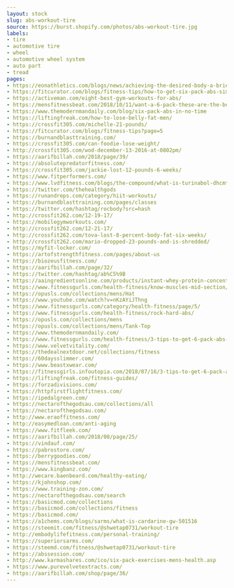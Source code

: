 ```yaml
---
layout: stock
slug: abs-workout-tire
source: https://burst.shopify.com/photos/abs-workout-tire.jpg
labels:
- tire
- automotive tire
- wheel
- automotive wheel system
- auto part
- tread
pages:
- https://eonathletics.com/blogs/news/achieving-the-desired-body-a-brief-intro-into-body-composition
- https://fitcurator.com/blogs/fitness-tips/how-to-get-six-pack-abs-simple-tool
- https://activeman.com/eight-best-gym-workouts-for-abs/
- https://mensfitnessbeat.com/2018/10/11/want-a-6-pack-these-are-the-best-ab-workouts-for-men/
- https://www.themodernmandaily.com/blog/six-pack-abs-in-no-time
- https://liftingfreak.com/how-to-lose-belly-fat-men/
- https://crossfit305.com/michelle-21-pounds/
- https://fitcurator.com/blogs/fitness-tips?page=5
- https://burnandblasttraining.com/
- https://crossfit305.com/can-foodie-lose-weight/
- http://crossfit305.com/wod-december-13-2016-at-0802pm/
- https://aarifbillah.com/2018/page/39/
- https://absolutepredatorfitness.com/
- https://crossfit305.com/jackie-lost-12-pounds-6-weeks/
- https://www.fitperformers.com/
- https://www.lvdfitness.com/blogs/the-compound/what-is-turinabol-dhcmt
- https://twitter.com/thehealthgods
- https://runandreps.com/category/hiit-workouts/
- https://burnandblasttraining.com/pages/classes
- https://twitter.com/hashtag/rocbody?src=hash
- http://crossfit262.com/12-19-17/
- https://mobilegymworkouts.com/
- http://crossfit262.com/12-21-17/
- http://crossfit262.com/tova-lost-8-percent-body-fat-six-weeks/
- http://crossfit262.com/mario-dropped-23-pounds-and-is-shredded/
- https://myfit-locker.com/
- https://artofstrengthfitness.com/pages/about-us
- https://biozeusfitness.com/
- https://aarifbillah.com/page/32/
- https://twitter.com/hashtag/ab%C5%9B
- https://aaingredientsonline.com/products/instant-whey-protein-concentrate-80
- https://www.fitnessgurls.com/health-fitness/know-muscles-mid-section/
- https://opusls.com/collections/mens/Hat
- https://www.youtube.com/watch?v=nKzAYiJThng
- https://www.fitnessgurls.com/category/health-fitness/page/5/
- https://www.fitnessgurls.com/health-fitness/rock-hard-abs/
- https://opusls.com/collections/mens
- https://opusls.com/collections/mens/Tank-Top
- https://www.themodernmandaily.com/
- https://www.fitnessgurls.com/health-fitness/3-tips-to-get-6-pack-abs-sooner/
- https://www.velvetvitality.com/
- https://thedealnextdoor.net/collections/fitness
- https://60daysslimmer.com/
- https://www.beastxwear.com/
- https://fitnessgirls.infoutopia.com/2018/07/16/3-tips-to-get-6-pack-abs-sooner/
- https://liftingfreak.com/fitness-guides/
- https://forzadivisions.com/
- https://httpfirstflightfitness.com/
- https://ipedalgreen.com/
- https://nectarofthegodsau.com/collections/all
- https://nectarofthegodsau.com/
- http://www.eraoffitness.com/
- http://easymedloan.com/anti-aging
- https://www.fitfleek.com/
- https://aarifbillah.com/2018/08/page/25/
- https://vindauf.com/
- https://pabrostore.com/
- https://berrygoodies.com/
- https://mensfitnessbeat.com/
- https://www.kingbanz.com/
- http://wecare.baenbeard.com/healthy-eating/
- https://kjohnshop.com/
- https://www.training-zon.com/
- https://nectarofthegodsau.com/search
- https://basicmod.com/collections
- https://basicmod.com/collections/fitness
- https://basicmod.com/
- https://a1chems.com/blogs/sarms/what-is-cardarine-gw-501516
- https://steemit.com/fitness/@shwetap0731/workout-tire
- http://embodylifefitness.com/personal-training/
- https://superiorsarms.com/
- https://steemd.com/fitness/@shwetap0731/workout-tire
- https://abssession.com/
- http://www.karmashares.com/ico/six-pack-exercises-mens-health.asp
- https://www.purevelvetextracts.com/
- https://aarifbillah.com/shop/page/36/
---
```

